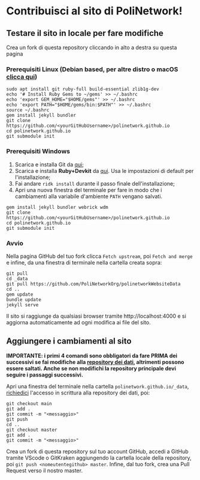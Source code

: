 # Contribuisci al sito di PoliNetwork!

## Testare il sito in locale per fare modifiche

Crea un fork di questa repository cliccando in alto a destra su questa pagina

### Prerequisiti Linux (Debian based, per altre distro o macOS [clicca qui](https://jekyllrb.com/docs/installation/other-linux/))

```
sudo apt install git ruby-full build-essential zlib1g-dev
echo '# Install Ruby Gems to ~/gems' >> ~/.bashrc
echo 'export GEM_HOME="$HOME/gems"' >> ~/.bashrc
echo 'export PATH="$HOME/gems/bin:$PATH"' >> ~/.bashrc
source ~/.bashrc
gem install jekyll bundler
git clone https://github.com/<yourGitHubUsername>/polinetwork.github.io
cd polinetwork.github.io
git submodule init
```

### Prerequisiti Windows

1. Scarica e installa Git da [qui](https://git-scm.com/download/win);
2. Scarica e installa **Ruby+Devkit** da [qui](https://rubyinstaller.org/downloads/). Usa le impostazioni di default per l'installazione;
3. Fai andare `ridk install` durante il passo finale dell'installazione;
4. Apri una nuova finestra del terminale per fare in modo che i cambiamenti alla variabile d'ambiente `PATH` vengano salvati.

```
gem install jekyll bundler webrick wdm
git clone https://github.com/<yourGitHubUsername>/polinetwork.github.io
cd polinetwork.github.io
git submodule init
```

### Avvio

Nella pagina GitHub del tuo fork clicca `Fetch upstream`, poi `Fetch and merge` e infine, da una finestra di terminale nella cartella creata sopra:

```
git pull
cd _data
git pull https://github.com/PoliNetworkOrg/polinetworkWebsiteData
cd ..
gem update
bundle update
jekyll serve
```

Il sito si raggiunge da qualsiasi browser tramite http://localhost:4000 e si aggiorna automaticamente ad ogni modifica ai file del sito.

## Aggiungere i cambiamenti al sito

**IMPORTANTE: i primi 4 comandi sono obbligatori da fare PRIMA dei successivi se fai modifiche alla [repository dei dati](https://github.com/PoliNetworkOrg/polinetworkWebsiteData), altrimenti possono essere saltati. Anche se non modifichi la repository principale devi seguire i passaggi successivi.**

Apri una finestra del terminale nella cartella `polinetwork.github.io/_data`, [richiedici](https://polinetwork.org/it/learnmore/contacts/) l'accesso in scrittura alla repository dei dati, poi:

```
git checkout main
git add .
git commit -m "<messaggio>"
git push
cd ..
git checkout master
git add .
git commit -m "<messaggio>"
```
Crea un fork di questa repository sul tuo account GitHub, accedi a GitHub tramite VScode o GitKraken aggiungendo la cartella locale della repository, poi `git push <nomeutentegithub> master`. Infine, dal tuo fork, crea una Pull Request verso il nostro master.
